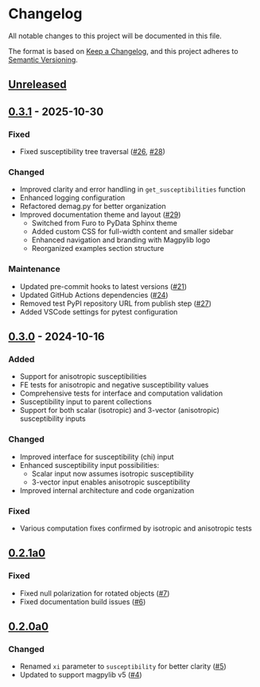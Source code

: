 # Changelog

All notable changes to this project will be documented in this file.

The format is based on [Keep a Changelog](https://keepachangelog.com/en/1.0.0/),
and this project adheres to
[Semantic Versioning](https://semver.org/spec/v2.0.0.html).

## [Unreleased]

## [0.3.1] - 2025-10-30

### Fixed

- Fixed susceptibility tree traversal
  ([#26](https://github.com/magpylib/magpylib-material-response/pull/26),
  [#28](https://github.com/magpylib/magpylib-material-response/pull/28))

### Changed

- Improved clarity and error handling in `get_susceptibilities` function
- Enhanced logging configuration
- Refactored demag.py for better organization
- Improved documentation theme and layout
  ([#29](https://github.com/magpylib/magpylib-material-response/pull/29))
  - Switched from Furo to PyData Sphinx theme
  - Added custom CSS for full-width content and smaller sidebar
  - Enhanced navigation and branding with Magpylib logo
  - Reorganized examples section structure

### Maintenance

- Updated pre-commit hooks to latest versions
  ([#21](https://github.com/magpylib/magpylib-material-response/pull/21))
- Updated GitHub Actions dependencies
  ([#24](https://github.com/magpylib/magpylib-material-response/pull/24))
- Removed test PyPI repository URL from publish step
  ([#27](https://github.com/magpylib/magpylib-material-response/pull/27))
- Added VSCode settings for pytest configuration

## [0.3.0] - 2024-10-16

### Added

- Support for anisotropic susceptibilities
- FE tests for anisotropic and negative susceptibility values
- Comprehensive tests for interface and computation validation
- Susceptibility input to parent collections
- Support for both scalar (isotropic) and 3-vector (anisotropic) susceptibility
  inputs

### Changed

- Improved interface for susceptibility (chi) input
- Enhanced susceptibility input possibilities:
  - Scalar input now assumes isotropic susceptibility
  - 3-vector input enables anisotropic susceptibility
- Improved internal architecture and code organization

### Fixed

- Various computation fixes confirmed by isotropic and anisotropic tests

## [0.2.1a0]

### Fixed

- Fixed null polarization for rotated objects
  ([#7](https://github.com/magpylib/magpylib-material-response/pull/7))
- Fixed documentation build issues
  ([#6](https://github.com/magpylib/magpylib-material-response/pull/6))

## [0.2.0a0]

### Changed

- Renamed `xi` parameter to `susceptibility` for better clarity
  ([#5](https://github.com/magpylib/magpylib-material-response/pull/5))
- Updated to support magpylib v5
  ([#4](https://github.com/magpylib/magpylib-material-response/pull/4))

[Unreleased]:
  https://github.com/magpylib/magpylib-material-response/compare/v0.3.1...HEAD
[0.3.1]:
  https://github.com/magpylib/magpylib-material-response/compare/v0.3.0...v0.3.1
[0.3.0]:
  https://github.com/magpylib/magpylib-material-response/compare/v0.2.1a0...v0.3.0
[0.2.1a0]:
  https://github.com/magpylib/magpylib-material-response/compare/v0.2.0a0...v0.2.1a0
[0.2.0a0]:
  https://github.com/magpylib/magpylib-material-response/releases/tag/v0.2.0a0

